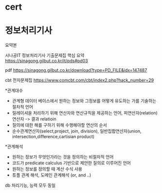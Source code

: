 # cert


# 정보처리기사

요약본 

시나공IT 정보처리기사 기출문제집 핵심 요약
https://sinagong.gilbut.co.kr/it/pds#pd03

pdf
https://sinagong.gilbut.co.kr/download?type=PD_FILE&idx=147487


cbt 전자문제집
https://www.comcbt.com/cbt/index2.php?hack_number=29




*관계대수 
- 관계형 데이터 베이스에서 원하는 정보와 그정보를 어떻게 유도하는 가를 기술하는 절차적 언어
- 릴레이셔을 처리하기 위해 연산자와 연산규칙을 제공하는 언어, 피연산자(relation) 연산자 -> 결과 relatioin
- 질의에 대한 해를 구하기 위해 수행해야할 연산의 순서
- 순수관계연산자(select,project, join, division), 일반집합연산자(union, intersection,difference,cartisian product)

*관계해석
- 원하는 정보가 무엇인가라는 것을 정의하는 비절차적 언어
- 코드가 predicate calculus 기반으로 제안한 질의로 이루어진 언어
- 원하는 정보를 정의할 때 계산 수식 사용
- 튜플 관계 해석, 도메인 관계해석 (or, and ..)


db 처리기능, 능력 모두 동일
